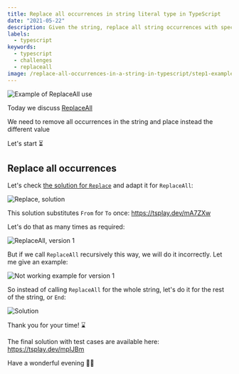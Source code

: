 ```yaml
---
title: Replace all occurrences in string literal type in TypeScript
date: "2021-05-22"
description: Given the string, replace all string occurrences with specified string
labels:
  - typescript
keywords:
  - typescript
  - challenges
  - replaceall
image: /replace-all-occurrences-in-a-string-in-typescript/step1-example-of-use.png
---
```


![Example of ReplaceAll use](/replace-all-occurrences-in-a-string-in-typescript/step1-example-of-use.png)

Today we discuss [ReplaceAll](https://github.com/type-challenges/type-challenges/blob/master/questions/119-medium-replaceall/README.md)

We need to remove all occurrences in the string and place instead the different value

Let's start ⏳

## Replace all occurrences

Let's check [the solution for `Replace`](/2021-05-17-replace-occurrence-in-a-string-in-typescript/) and adapt it for `ReplaceAll`:

![Replace, solution](/replace-all-occurrences-in-a-string-in-typescript/step2-replace-solution.png)

This solution substitutes `From` for `To` once: https://tsplay.dev/mA7ZXw

Let's do that as many times as required:

![ReplaceAll, version 1](/replace-all-occurrences-in-a-string-in-typescript/step3-solution-v1.png)

But if we call `ReplaceAll` recursively this way, we will do it incorrectly. Let me give an example:

![Not working example for version 1](/replace-all-occurrences-in-a-string-in-typescript/step4-example-for-v1-solution.png)

So instead of calling `ReplaceAll` for the whole string, let's do it for the rest of the string, or `End`:

![Solution](/replace-all-occurrences-in-a-string-in-typescript/step5-solution.png)

Thank you for your time! ⌛️

The final solution with test cases are available here: https://tsplay.dev/mplJBm

Have a wonderful evening 👩‍💻

